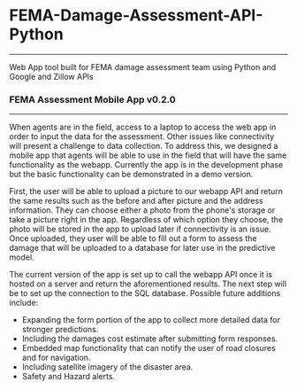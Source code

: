# FEMA-Damage-Assessment-API-Python
---
Web App tool built for FEMA damage assessment team using Python and Google and Zillow APIs



### FEMA Assessment Mobile App v0.2.0
---
When agents are in the field, access to a laptop to access the web app in order to input the data for the assessment.  Other issues like connectivity will present a challenge to data collection.  To address this, we designed a mobile app that agents will be able to use in the field that will have the same functionality as the webapp.  Currently the app is in the development phase but the basic functionality can be demonstrated in a demo version.  

First, the user will be able to upload a picture to our webapp API and return the same results such as the before and after picture and the address information.  They can choose either a photo from the phone's storage or take a picture right in the app.  Regardless of which option they choose, the photo will be stored in the app to upload later if connectivity is an issue.  Once uploaded, they user will be able to fill out a form to assess the damage that will be uploaded to a database for later use in the predictive model.  

The current version of the app is set up to call the webapp API once it is hosted on a server and return the aforementioned results.  The next step will be to set up the connection to the SQL database.  Possible future additions include:

- Expanding the form portion of the app to collect more detailed data for stronger predictions.
- Including the damages cost estimate after submitting form responses.
- Embedded map functionality that can notify the user of road closures and for navigation.
- Including satellite imagery of the disaster area.
- Safety and Hazard alerts.